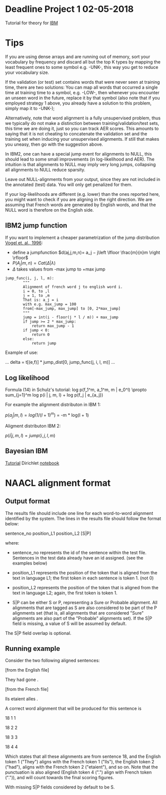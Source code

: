 # Deadline Project 1 02-05-2018

Tutorial for theory for [IBM](https://uva-slpl.github.io/nlp2/resources/papers/Schulz-IBM12-Tutorial.pdf)

# Tips

If you are using dense arrays and are running out of memory, sort your vocabulary by frequency and discard all but the top K types by mapping the least frequent ones to some symbol e.g. -UNK-, this way you get to reduce your vocabulary size.

If the validation (or test) set contains words that were never seen at training time, there are two solutions:
You can map all words that occurred a single time at training time to a symbol, e.g. -LOW-, then whenever you encounter an unseen word in the future, replace it by that symbol (also note that if you employed strategy 1 above, you already have a solution to this problem, simply map it to -UNK-);

Alternatively, note that word alignment is a fully unsupervised problem, thus we typically do not make a distinction between training/validation/test sets, this time we are doing it, just so you can track AER scores. This amounts to saying that it is not cheating to concatenate the validation set and the training set when inducing your unsupervised alignments. If still that makes you uneasy, then go with the suggestion above.

In IBM2, one can have a special jump event for alignments to NULL, this should lead to some small improvements (in log-likelihood and AER). The intuition is that alignments to NULL may imply very long jumps, collapsing all alignments to NULL reduce sparsity.

Leave out NULL-alignments from your output, since they are not included in the annotated (test) data. You will only get penalized for them.

If your log-likelihoods are different (e.g. lower) than the ones reported here, you might want to check if you are aligning in the right direction. We are assuming that French words are generated by English words, and that the NULL word is therefore on the English side.

## IBM2 jump function

If you want to implement a cheaper parametrization of the jump distribution [Vogel et. al., 1996](http://www.aclweb.org/anthology/C96-2141):

* define a jumpfunction $d(aj,j,m,n)= a_j − j\left \lfloor \frac{m}{n}m \right \rfloor$ 
* $P(A_j|m,n)=Cat(\Delta |\lambda )$
* $\Delta$  takes values from -max jump to +max jump

```
jump_func(i, j, l, m):
		"""
		Alignment of french word j to english word i. 
		i = 0, to ,l
		j = 1, to ,m
		That is: a_j = i
		with e.g. max_jump = 100
		from[-max_jump, max_jump] to [0, 2*max_jump] 
		"""
		jump = int(i - floor(j * l / m)) + max_jump 
		if jump >= 2 * max_jump:
			return max_jump - 1
		if jump < 0:
			return 0
		else:
			return jump
```     
Example of use:

...
delta = t[(e,f)] * jump_dist[0, jump_func(j, i, l, m)]
...

## Log likelihood
Formula (14) in Schulz's tutorial:
			log p(f_1^m, a_1^m, m | e_0^l) \propto sum_{j=1}^m log p(i | j, m, l) + log p(f_j | e_{a_j})

For example the alignment distributon in IBM 1:

$p(a_j | m, l) = log(1 / (l+1)^m)$
               = -m * log(l + 1)

Aligment distributon IBM 2:

$p(i | j, m, l) = jump(i, j, l, m)$

## Bayesian IBM

[Tutorial](https://uva-slpl.github.io/nlp2/resources/papers/Schulz-BayesIBM1-tutorial.pdf)
Dirichlet [notebook](https://github.com/uva-slpl/nlp2/tree/gh-pages/resources/notebooks/Dirichlet.ipynb)

# NAACL alignment format

## Output format

The results file should include one line for each word-to-word alignment 
identified by the system. The lines in the results file should follow the 
format below:     

sentence_no position_L1 position_L2 [S|P] 

where:
- sentence_no represents the id of the sentence within the test file. 
Sentences in the test data already have an id assigned. (see the examples 
below)    

- position_L1 represents the position of the token that is aligned from 
the text in language L1; the first token in each sentence is token 1. (not 0)    

- position_L2 represents the position of the token that is aligned from the 
text in language L2; again, the first token is token 1.    

- S|P can be either S or P, representing a Sure or Probable alignment. All 
alignments that are tagged as S are also considered to be part of the P 
alignments set (that is, all alignments that are considered "Sure" alignments 
are also part of the "Probable" alignments set). If the S|P field is missing, 
a value of S will be assumed by default.

The S|P field overlap is optional. 

## Running example

Consider the two following aligned sentences:

[from the English file]

They had gone . 

[from the French file]

Ils etaient alles .

A correct word alignment that will be produced for this sentence is

18 1 1

18 2 2 

18 3 3

18 4 4

Which states that all these alignments are from sentence 18, and the English 
token 1 ("They") aligns with the French token 1 ("Ils"), the English token 2 
("had"), aligns with the French token 2 ("etaient"), and so on. Note that the 
punctuation is also aligned (English token 4 (".") align with French token 
(".")), and will count towards the final scoring figures. 

With missing S|P fields considered by default to be S. 




